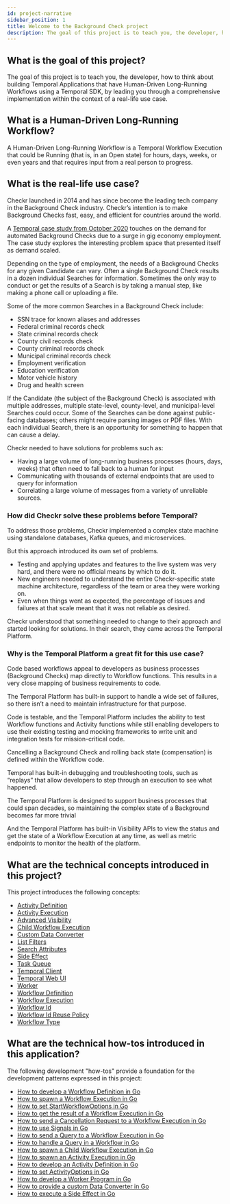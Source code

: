 ```yaml
---
id: project-narrative
sidebar_position: 1
title: Welcome to the Background Check project
description: The goal of this project is to teach you, the developer, how to think about building Temporal Applications that have Human-Driven Long-Running Workflows using a Temporal SDK, by leading you through a comprehensive implementation within the context of a real-life use case.
---
```


## What is the goal of this project?

The goal of this project is to teach you, the developer, how to think about building Temporal Applications that have Human-Driven Long-Running Workflows using a Temporal SDK, by leading you through a comprehensive implementation within the context of a real-life use case.

## What is a Human-Driven Long-Running Workflow?

A Human-Driven Long-Running Workflow is a Temporal Workflow Execution that could be Running (that is, in an Open state) for hours, days, weeks, or even years and that requires input from a real person to progress.

## What is the real-life use case?

Checkr launched in 2014 and has since become the leading tech company in the Background Check industry.
Checkr’s intention is to make Background Checks fast, easy, and efficient for countries around the world.

A [Temporal case study from October 2020](https://docs.temporal.io/blog/how-temporal-simplified-checkr-workflows) touches on the demand for automated Background Checks due to a surge in gig economy employment.
The case study explores the interesting problem space that presented itself as demand scaled.

Depending on the type of employment, the needs of a Background Checks for any given Candidate can vary.
Often a single Background Check results in a dozen individual Searches for information.
Sometimes the only way to conduct or get the results of a Search is by taking a manual step, like making a phone call or uploading a file.

Some of the more common Searches in a Background Check include:

- SSN trace for known aliases and addresses
- Federal criminal records check
- State criminal records check
- County civil records check
- County criminal records check
- Municipal criminal records check
- Employment verification
- Education verification
- Motor vehicle history
- Drug and health screen

If the Candidate (the subject of the Background Check) is associated with multiple addresses, multiple state-level, county-level, and municipal-level Searches could occur.
Some of the Searches can be done against public-facing databases; others might require parsing images or PDF files.
With each individual Search, there is an opportunity for something to happen that can cause a delay.

Checkr needed to have solutions for problems such as:

- Having a large volume of long-running business processes (hours, days, weeks) that often need to fall back to a human for input
- Communicating with thousands of external endpoints that are used to query for information
- Correlating a large volume of messages from a variety of unreliable sources.

### How did Checkr solve these problems before Temporal?

To address those problems, Checkr implemented a complex state machine using standalone databases, Kafka queues, and microservices.

But this approach introduced its own set of problems.

- Testing and applying updates and features to the live system was very hard, and there were no official means by which to do it.
- New engineers needed to understand the entire Checkr-specific state machine architecture, regardless of the team or area they were working on.
- Even when things went as expected, the percentage of issues and failures at that scale meant that it was not reliable as desired.

Checkr understood that something needed to change to their approach and started looking for solutions.
In their search, they came across the Temporal Platform.

### Why is the Temporal Platform a great fit for this use case?

Code based workflows appeal to developers as business processes (Background Checks) map directly to Workflow functions.
This results in a very close mapping of business requirements to code.

The Temporal Platform has built-in support to handle a wide set of failures, so there isn’t a need to maintain infrastructure for that purpose.

Code is testable, and the Temporal Platform includes the ability to test Workflow functions and Activity functions while still enabling developers to use their existing testing and mocking frameworks to write unit and integration tests for mission-critical code.

Cancelling a Background Check and rolling back state (compensation) is defined within the Workflow code.

Temporal has built-in debugging and troubleshooting tools, such as “replays” that allow developers to step through an execution to see what happened.

The Temporal Platform is designed to support business processes that could span decades, so maintaining the complex state of a Background becomes far more trivial

And the Temporal Platform has built-in Visibility APIs to view the status and get the state of a Workflow Execution at any time, as well as metric endpoints to monitor the health of the platform.

## What are the technical concepts introduced in this project?

This project introduces the following concepts:

- [Activity Definition](https://docs.temporal.io/concepts/what-is-an-activity-definition)
- [Activity Execution](https://docs.temporal.io/concepts/what-is-an-activity-execution)
- [Advanced Visibility](https://docs.temporal.io/concepts/what-is-advanced-visibility)
- [Child Workflow Execution](https://docs.temporal.io/concepts/what-is-a-child-workflow-execution)
- [Custom Data Converter](https://docs.temporal.io/concepts/what-is-a-data-converter)
- [List Filters](https://docs.temporal.io/concepts/what-is-a-list-filter)
- [Search Attributes](https://docs.temporal.io/concepts/what-is-a-search-attribute)
- [Side Effect](https://docs.temporal.io/concepts/what-is-a-side-effect)
- [Task Queue](https://docs.temporal.io/concepts/what-is-a-task-queue)
- [Temporal Client](#)
- [Temporal Web UI](#)
- [Worker](https://docs.temporal.io/concepts/what-is-a-worker)
- [Workflow Definition](https://docs.temporal.io/concepts/what-is-a-workflow-definition)
- [Workflow Execution](https://docs.temporal.io/concepts/what-is-a-workflow-execution)
- [Workflow Id](https://docs.temporal.io/concepts/what-is-a-workflow-id)
- [Workflow Id Reuse Policy](https://docs.temporal.io/concepts/what-is-a-workflow-id-reuse-policy)
- [Workflow Type](https://docs.temporal.io/concepts/what-is-a-workflow-type)

## What are the technical how-tos introduced in this application?

The following development "how-tos" provide a foundation for the development patterns expressed in this project:

- [How to develop a Workflow Definition in Go](https://docs.temporal.io/go/how-to-develop-a-workflow-definition-in-go)
- [How to spawn a Workflow Execution in Go](https://docs.temporal.io/go/how-to-spawn-a-workflow-execution-in-go)
- [How to set StartWorkflowOptions in Go](https://docs.temporal.io/go/startworkflowoptions-reference)
- [How to get the result of a Workflow Execution in Go](https://docs.temporal.io/go/how-to-get-the-result-of-a-workflow-execution-in-go)
- [How to send a Cancellation Request to a Workflow Execution in Go](https://docs.temporal.io/go/how-to-request-cancellation-of-a-workflow-execution-in-go)
- [How to use Signals in Go](https://docs.temporal.io/go/how-to-use-signals-in-go)
- [How to send a Query to a Workflow Execution in Go](#)
- [How to handle a Query in a Workflow in Go](#)
- [How to spawn a Child Workflow Execution in Go](https://docs.temporal.io/go/how-to-spawn-a-child-workflow-execution-in-go)
- [How to spawn an Activity Execution in Go](https://docs.temporal.io/go/how-to-spawn-an-activity-execution-in-go)
- [How to develop an Activity Definition in Go](https://docs.temporal.io/go/how-to-develop-an-activity-definition-in-go)
- [How to set ActivityOptions in Go](https://docs.temporal.io/go/activityoptions-reference)
- [How to develop a Worker Program in Go](https://docs.temporal.io/go/how-to-develop-a-worker-program-in-go)
- [How to provide a custom Data Converter in Go](#)
- [How to execute a Side Effect in Go](https://docs.temporal.io/go/how-to-execute-a-side-effect-in-go)
